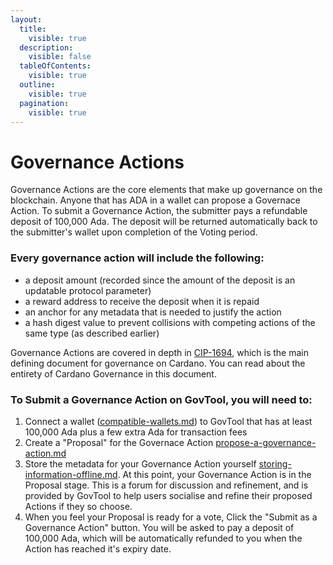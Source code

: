```yaml
---
layout:
  title:
    visible: true
  description:
    visible: false
  tableOfContents:
    visible: true
  outline:
    visible: true
  pagination:
    visible: true
---
```


# Governance Actions

Governance Actions are the core elements that make up governance on the blockchain. Anyone that has ADA in a wallet can propose a Governace Action. To submit a Governance Action, the submitter  pays a refundable deposit of 100,000 Ada. The deposit will be returned automatically back to the submitter's wallet upon completion of the Voting period.

### Every governance action will include the following:

* a deposit amount (recorded since the amount of the deposit is an updatable protocol parameter)
* a reward address to receive the deposit when it is repaid
* an anchor for any metadata that is needed to justify the action
* a hash digest value to prevent collisions with competing actions of the same type (as described earlier)

Governance Actions are covered in depth in [CIP-1694](https://www.1694.io/), which is the main defining document for governance on Cardano. You can read about the entirety of Cardano Governance in this document.&#x20;

### To Submit a Governance Action on GovTool, you will need to:

1. Connect a wallet ([compatible-wallets.md](../getting-started/compatible-wallets.md "mention")) to GovTool that has at least 100,000 Ada plus a few extra Ada for transaction fees
2. Create a "Proposal" for the Governace Action [propose-a-governance-action.md](propose-a-governance-action.md "mention")
3. Store the metadata for your Governance Action yourself [storing-information-offline.md](../storing-information-offline.md "mention"). At this point, your Governance Action is in the Proposal stage. This is a forum for discussion and refinement, and is provided by GovTool to help users socialise and refine their proposed Actions if they so choose.
4. When you feel your Proposal is ready for a vote, Click the "Submit as a Governance Action" button. You will be asked to pay a deposit of 100,000 Ada, which will be automatically refunded to you when the Action has reached it's expiry date.


